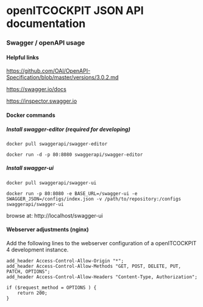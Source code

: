 # openITCOCKPIT JSON API documentation
### Swagger / openAPI usage
#### Helpful links

https://github.com/OAI/OpenAPI-Specification/blob/master/versions/3.0.2.md

https://swagger.io/docs

https://inspector.swagger.io


#### Docker commands
##### Install swagger-editor (required for developing)

```docker pull swaggerapi/swagger-editor```

```docker run -d -p 80:8080 swaggerapi/swagger-editor```


##### Install swagger-ui

```docker pull swaggerapi/swagger-ui```

```docker run -p 80:8080 -e BASE_URL=/swagger-ui -e SWAGGER_JSON=/configs/index.json -v /path/to/repository:/configs swaggerapi/swagger-ui```

browse at: http://localhost/swagger-ui

#### Webserver adjustments (nginx)
Add the following lines to the webserver configuration of a openITCOCKPIT 4 development instance.

```
add_header Access-Control-Allow-Origin "*";
add_header Access-Control-Allow-Methods "GET, POST, DELETE, PUT, PATCH, OPTIONS";
add_header Access-Control-Allow-Headers "Content-Type, Authorization";

if ($request_method = OPTIONS ) {
    return 200;
}
```
